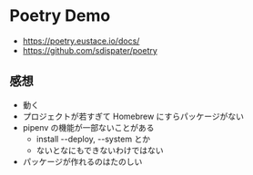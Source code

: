 Poetry Demo
===========


- https://poetry.eustace.io/docs/
- https://github.com/sdispater/poetry


感想
----

- 動く
- プロジェクトが若すぎて Homebrew にすらパッケージがない
- pipenv の機能が一部ないことがある
  - install --deploy, --system とか
  - ないとなにもできないわけではない
- パッケージが作れるのはたのしい
